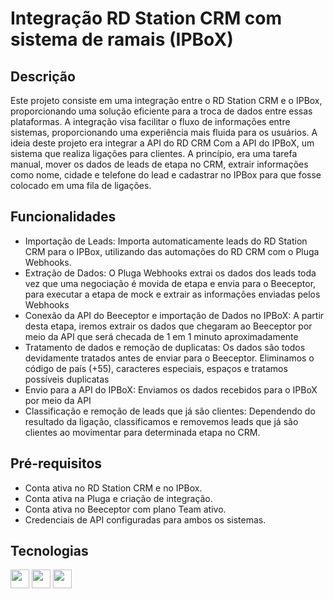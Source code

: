 # Integração RD Station CRM com sistema de ramais (IPBoX)

## Descrição
Este projeto consiste em uma integração entre o RD Station CRM e o IPBox, proporcionando uma solução eficiente para a troca de dados entre essas plataformas. A integração visa facilitar o fluxo de informações entre sistemas, proporcionando uma experiência mais fluida para os usuários.
A ideia deste projeto era integrar a API do RD CRM Com a API do IPBoX, um sistema que realiza ligações para clientes. A princípio, era uma tarefa manual, mover os dados de leads de etapa no CRM, extrair informações como nome, cidade e telefone do lead e cadastrar no IPBox para que fosse colocado em uma fila de ligações.

## Funcionalidades
- Importação de Leads: Importa automaticamente leads do RD Station CRM para o IPBox, utilizando das automações do RD CRM com o Pluga Webhooks.
- Extração de Dados: O Pluga Webhooks extrai os dados dos leads toda vez que uma negociação é movida de etapa e envia para o Beeceptor, para executar a etapa de mock e extrair as informações enviadas pelos Webhooks
- Conexão da API do Beeceptor e importação de Dados no IPBoX: A partir desta etapa, iremos extrair os dados que chegaram ao Beeceptor por meio da API que será checada de 1 em 1 minuto aproximadamente
- Tratamento de dados e remoção de duplicatas: Os dados são todos devidamente tratados antes de enviar para o Beeceptor. Eliminamos o código de país (+55), caracteres especiais, espaços e tratamos possíveis duplicatas
- Envio para a API do IPBoX: Enviamos os dados recebidos para o IPBoX por meio da API
- Classificação e remoção de leads que já são clientes: Dependendo do resultado da ligação, classificamos e removemos leads que já são clientes ao movimentar para determinada etapa no CRM.

## Pré-requisitos
- Conta ativa no RD Station CRM e no IPBox.
- Conta ativa na Pluga e criação de integração.
- Conta ativa no Beeceptor com plano Team ativo.
- Credenciais de API configuradas para ambos os sistemas.

## Tecnologias
<div>
  <img height="30em" src="https://img.shields.io/badge/JavaScript-F7DF1E?style=for-the-badge&logo=javascript&logoColor=black" />
  <img height="30em" src="https://img.shields.io/badge/Node.js-43853D?style=for-the-badge&logo=node.js&logoColor=white" />
  <img height="30em" src="https://img.shields.io/badge/Postman-FF6C37?style=for-the-badge&logo=postman&logoColor=white" />
</div>
